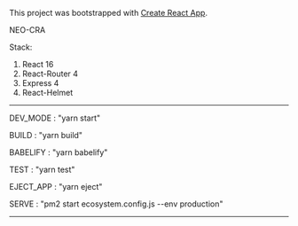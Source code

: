 This project was bootstrapped with [Create React App](https://github.com/facebookincubator/create-react-app).


NEO-CRA

Stack:
1. React 16
2. React-Router 4
3. Express 4
4. React-Helmet


---------------------------------------------

DEV_MODE  : "yarn start"

BUILD     : "yarn build"

BABELIFY  : "yarn babelify"

TEST      : "yarn test"

EJECT_APP : "yarn eject"

SERVE     : "pm2 start ecosystem.config.js --env production"

---------------------------------------------
